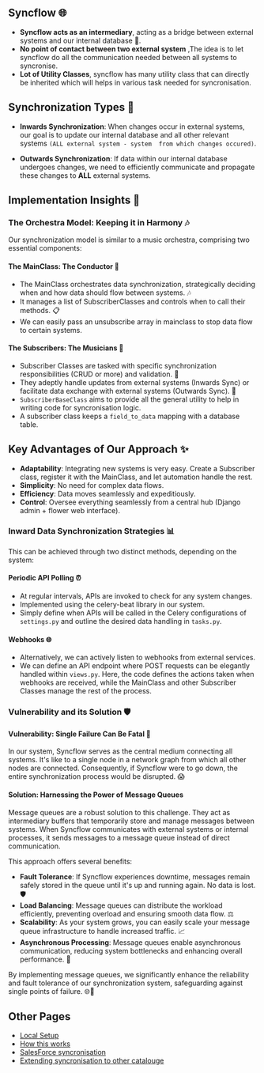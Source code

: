 ## Syncflow 🌐

- **Syncflow acts as an intermediary**, acting as a bridge between external systems and our internal database 🌉.
- **No point of contact between two external system** ,The idea is to let syncflow do  all the communication needed between all systems to syncronise.
- **Lot of Utility Classes**, syncflow has many utility class that can directly be inherited which will helps in various task needed for syncronisation.

## Synchronization Types 🔄

- **Inwards Synchronization**: When changes occur in external systems, our goal is to update our internal database and all other relevant systems `(ALL external system - system  from which changes occured)`.

- **Outwards Synchronization**: If data within our internal database undergoes changes, we need to efficiently communicate and propagate these changes to **ALL** external systems.

## Implementation Insights 🧩

### The Orchestra Model: Keeping it in Harmony 🎶

Our synchronization model is similar to a music orchestra, comprising two essential components:

#### The MainClass: The Conductor 🎩

- The MainClass orchestrates data synchronization, strategically deciding when and how data should flow between systems. 🎶
- It manages a list of SubscriberClasses and controls when to call their methods. 📋
- We can easily pass an unsubscribe array in mainclass to stop data flow to certain systems.

#### The Subscribers: The Musicians 🎻

- Subscriber Classes are tasked with specific synchronization responsibilities (CRUD or more) and validation. 🎵
- They adeptly handle updates from external systems (Inwards Sync) or facilitate data exchange with external systems (Outwards Sync). 🎼
- `SubscriberBaseClass` aims to provide all the general utility to help in writing code for syncronisation logic.
- A subscriber class keeps a `field_to_data` mapping with a database table.

## Key Advantages of Our Approach ✨

- **Adaptability**: Integrating new systems is very easy. Create a Subscriber class, register it with the MainClass, and let automation handle the rest.
- **Simplicity**: No need for complex data flows.
- **Efficiency**: Data moves seamlessly and expeditiously.
- **Control**: Oversee everything seamlessly from a central hub (Django admin + flower web interface).

### Inward Data Synchronization Strategies 📊

This can be achieved through two distinct methods, depending on the system:

#### Periodic API Polling ⏰

- At regular intervals, APIs are invoked to check for any system changes.
- Implemented using the celery-beat library in our system.
- Simply define when APIs will be called in the Celery configurations of `settings.py` and outline the desired data handling in `tasks.py`.

#### Webhooks 🌐

- Alternatively, we can actively listen to webhooks from external services.
- We can define an API endpoint where POST requests can be elegantly handled within `views.py`. Here, the code defines the actions taken when webhooks are received, while the MainClass and other Subscriber Classes manage the rest of the process.

### Vulnerability and its Solution 🛡️

#### Vulnerability: Single Failure Can Be Fatal 🚨

In our system, Syncflow serves as the central medium connecting all systems. It's like to a single node in a network graph from which all other nodes are connected. Consequently, if Syncflow were to go down, the entire synchronization process would be disrupted. 😱

#### Solution: Harnessing the Power of Message Queues

Message queues are a robust solution to this challenge. They act as intermediary buffers that temporarily store and manage messages between systems. When Syncflow communicates with external systems or internal processes, it sends messages to a message queue instead of direct communication.

This approach offers several benefits:

- **Fault Tolerance**: If Syncflow experiences downtime, messages remain safely stored in the queue until it's up and running again. No data is lost. 🛡️
- **Load Balancing**: Message queues can distribute the workload efficiently, preventing overload and ensuring smooth data flow. ⚖️
- **Scalability**: As your system grows, you can easily scale your message queue infrastructure to handle increased traffic. 📈
- **Asynchronous Processing**: Message queues enable asynchronous communication, reducing system bottlenecks and enhancing overall performance. 🚀

By implementing message queues, we significantly enhance the reliability and fault tolerance of our synchronization system, safeguarding against single points of failure. 🌐🚀

## Other Pages
- [Local Setup](#local-setup)
- [How this works](./How-it-works.md)
- [SalesForce syncronisation](./salesforce-integration.md)
- [Extending syncronisation to other catalouge](./invoice-integgration.md)

